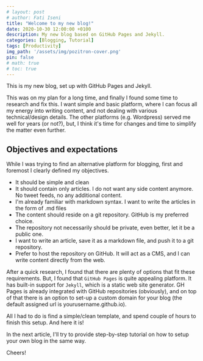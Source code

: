 ```yaml
---
# layout: post
# author: Fati Iseni
title: "Welcome to my new blog!"
date: 2020-10-30 12:00:00 +0100
description: My new blog based on GitHub Pages and Jekyll.
categories: [Blogging, Tutorial]
tags: [Productivity]
img_path: '/assets/img/pozitron-cover.png'
pin: false
# math: true
# toc: true
---
```

This is my new blog, set up with GitHub Pages and Jekyll.

This was on my plan for a long time, and finally I found some time to research and fix this. I want simple and basic platform, where I can focus all my energy into writing content, and not dealing with various technical/design details. The other platforms (e.g. Wordpress) served me well for years (or not?), but, I think it's time for changes and time to simplify the matter even further.

## Objectives and expectations

While I was trying to find an alternative platform for blogging, first and foremost I clearly defined my objectives.

- It should be simple and clean
- It should contain only articles. I do not want any side content anymore. No tweet feeds, no any additional content.
- I'm already familiar with markdown syntax. I want to write the articles in the form of .md files
- The content should reside on a git repository. GitHub is my preferred choice.
- The repository not necessarily should be private, even better, let it be a public one.
- I want to write an article, save it as a markdown file, and push it to a git repository.
- Prefer to host the repository on GitHub. It will act as a CMS, and I can write content directly from the web.

After a quick research, I found that there are plenty of options that fit these requirements. But, I found that `GitHub Pages` is quite appealing platform. It has built-in support for `Jekyll`, which is a static web site generator. GH Pages is already integrated with GitHub repositories (obviously), and on top of that there is an option to set-up a custom domain for your blog (the default assigned url is yourusername.github.io).

All I had to do is find a simple/clean template, and spend couple of hours to finish this setup. And here it is!

In the next article, I'll try to provide step-by-step tutorial on how to setup your own blog in the same way.

Cheers!